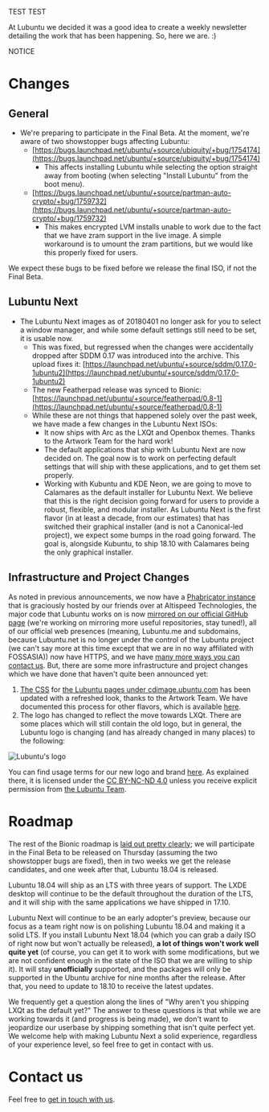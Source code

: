 TEST TEST



At Lubuntu we decided it was a good idea to create a weekly newsletter detailing the work that has been happening. So, here we 
are. :)

NOTICE

# Changes

## General

 * We're preparing to participate in the Final Beta. At the moment, we're aware of two showstopper bugs affecting Lubuntu:
    * [https://bugs.launchpad.net/ubuntu/+source/ubiquity/+bug/1754174](https://bugs.launchpad.net/ubuntu/+source/ubiquity/+bug/1754174)
        * This affects installing Lubuntu while selecting the option straight away from booting (when selecting "Install Lubuntu" from the boot menu).
    * [https://bugs.launchpad.net/ubuntu/+source/partman-auto-crypto/+bug/1759732](https://bugs.launchpad.net/ubuntu/+source/partman-auto-crypto/+bug/1759732)
        * This makes encrypted LVM installs unable to work due to the fact that we have zram support in the live image. A simple workaround is to umount the zram partitions, but we would like this properly fixed for users.

We expect these bugs to be fixed before we release the final ISO, if not the Final Beta.

## Lubuntu Next

 * The Lubuntu Next images as of 20180401 no longer ask for you to select a window manager, and while some default settings still need to be set, it is usable now.
   * This was fixed, but regressed when the changes were accidentally dropped after SDDM 0.17 was introduced into the archive. This upload fixes it: [https://launchpad.net/ubuntu/+source/sddm/0.17.0-1ubuntu2](https://launchpad.net/ubuntu/+source/sddm/0.17.0-1ubuntu2)
   * The new Featherpad release was synced to Bionic: [https://launchpad.net/ubuntu/+source/featherpad/0.8-1](https://launchpad.net/ubuntu/+source/featherpad/0.8-1)
   * While these are not things that happened solely over the past week, we have made a few changes in the Lubuntu Next ISOs:
     * It now ships with Arc as the LXQt and Openbox themes. Thanks to the Artwork Team for the hard work!
     * The default applications that ship with Lubuntu Next are now decided on. The goal now is to work on perfecting default settings that will ship with these applications, and to get them set properly.
     * Working with Kubuntu and KDE Neon, we are going to move to Calamares as the default installer for Lubuntu Next. We believe that this is the right decision going forward for users to provide a robust, flexible, and modular installer. As Lubuntu Next is the first flavor (in at least a decade, from our estimates) that has switched their graphical installer (and is not a Canonical-led project), we expect some bumps in the road going forward. The goal is, alongside Kubuntu, to ship 18.10 with Calamares being the only graphical installer.

## Infrastructure and Project Changes

As noted in previous announcements, we now have a [Phabricator instance](https://phab.lubuntu.me/) that is graciously hosted by our friends over at Altispeed Technologies, the major code that Lubuntu works on is now [mirrored on our official GitHub page](https://github.com/lubuntu-team/) (we're working on mirroring more useful repositories, stay tuned!), all of our official web presences (meaning, Lubuntu.me and subdomains, because Lubuntu.net is no longer under the control of the Lubuntu project (we can't say more at this time except that we are in no way affiliated with FOSSASIA)) now have HTTPS, and we have [many more ways you can contact us](https://lubuntu.me/links/). But, there are some more infrastructure and project changes which we have done that haven't quite been announced yet:

 1. [The CSS](https://github.com/lubuntu-team/cdimage-css) for [the Lubuntu pages under cdimage.ubuntu.com](http://cdimage.ubuntu.com/lubuntu/daily/current/) has been updated with a refreshed look, thanks to the Artwork Team. We have documented this process for other flavors, which is available [here](https://wiki.ubuntu.com/ReleaseTeam/FlavorCSSChanges).
 1. The logo has changed to reflect the move towards LXQt. There are some places which will still contain the old logo, but in general, the Lubuntu logo is changing (and has already changed in many places) to the following:

![Lubuntu's logo](https://pbs.twimg.com/profile_images/965283049968689152/8iy34E_U_200x200.jpg)

You can find usage terms for our new logo and brand [here](https://github.com/lubuntu-team/lubuntu-identity). As explained there, it is licensed under the [CC BY-NC-ND 4.0](https://creativecommons.org/licenses/by-nc-nd/4.0/) unless you receive explicit permission from [the Lubuntu Team](https://launchpad.net/~lubuntu-admins).

# Roadmap

The rest of the Bionic roadmap is [laid out pretty clearly](https://wiki.ubuntu.com/BionicBeaver/ReleaseSchedule); we will participate in the Final Beta to be released on Thursday (assuming the two showstopper bugs are fixed), then in two weeks we get the release candidates, and one week after that, Lubuntu 18.04 is released.

Lubuntu 18.04 will ship as an LTS with three years of support. The LXDE desktop will continue to be the default throughout the duration of the LTS, and it will ship with the same applications we have shipped in 17.10.

Lubuntu Next will continue to be an early adopter's preview, because our focus as a team right now is on polishing Lubuntu 18.04 and making it a solid LTS. If you install Lubuntu Next 18.04 (which you can grab a daily ISO of right now but won't actually be released), **a lot of things won't work well quite yet** (of course, you can get it to work with some modifications, but we are not confident enough in the state of the ISO that we are willing to ship it). It will stay **unofficially** supported, and the packages will only be supported in the Ubuntu archive for nine months after the release. After that, you need to update to 18.10 to receive the latest updates.

We frequently get a question along the lines of "Why aren't you shipping LXQt as the default yet?" The answer to these questions is that while we are working towards it (and progress is being made), we don't want to jeopardize our userbase by shipping something that isn't quite perfect yet. We welcome help with making Lubuntu Next a solid experience, regardless of your experience level, so feel free to get in contact with us.

# Contact us

Feel free to [get in touch with us](https://lubuntu.me/links/).
